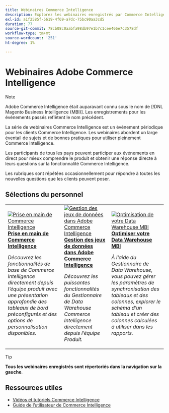 ```yaml
---
title: Webinaires Commerce Intelligence
description: Explorez les webinaires enregistrés par Commerce Intelligence, qui abordent un large éventail de sujets et de bonnes pratiques pour utiliser au maximum Commerce Intelligence.
exl-id: a1f2585f-5619-4f69-a7dc-75bc90aa3cd5
duration: 77
source-git-commit: 78cb08c0aabfa98db97e1b7c1cee466e7c3578df
workflow-type: tm+mt
source-wordcount: '251'
ht-degree: 1%

---
```


# Webinaires Adobe Commerce Intelligence

>[!NOTE]
>
>Adobe Commerce Intelligence était auparavant connu sous le nom de [!DNL Magento Business Intelligence (MBI)]. Les enregistrements pour les événements passés reflètent le nom précédent.

La série de webinaires Commerce Intelligence est un événement périodique pour les clients Commerce Intelligence. Les webinaires abordent un large éventail de sujets et de bonnes pratiques pour utiliser pleinement Commerce Intelligence.

Les participants de tous les pays peuvent participer aux événements en direct pour mieux comprendre le produit et obtenir une réponse directe à leurs questions sur la fonctionnalité Commerce Intelligence.

Les rubriques sont répétées occasionnellement pour répondre à toutes les nouvelles questions que les clients peuvent poser.

## Sélections du personnel

<table>
<tr>
  <td>
    <a href="https://experienceleague.adobe.com/docs/events/commerce-intelligence-webinar-recordings/2023/getting-started.html">
      <img alt="Prise en main de Commerce Intelligence" src="https://video.tv.adobe.com/v/3425736?format=jpeg" />
    </a>
     <div>
      <a href="https://experienceleague.adobe.com/docs/events/commerce-intelligence-webinar-recordings/2023/getting-started.html">
        <strong>Prise en main de Commerce Intelligence</strong>
      </a>
    </div>
    <p>
    <em>Découvrez les fonctionnalités de base de Commerce Intelligence directement depuis l’équipe produit avec une présentation approfondie des tableaux de bord préconfigurés et des options de personnalisation disponibles.</em>
    <p>
  </td>
  <td>
    <a href="https://experienceleague.adobe.com/docs/events/commerce-intelligence-webinar-recordings/2024/manage-data-sets-adobe-commerce.html">
      <img alt="Gestion des jeux de données dans Adobe Commerce Intelligence" src="https://video.tv.adobe.com/v/3427547?format=jpeg" />
    </a>
     <div>
      <a href="https://experienceleague.adobe.com/docs/events/commerce-intelligence-webinar-recordings/2024/manage-data-sets-adobe-commerce.html">
        <strong>Gestion des jeux de données dans Adobe Commerce Intelligence</strong>
      </a>
    </div>
    <p>
    <em>Découvrez les puissantes fonctionnalités du Gestionnaire de Data Warehouse Commerce Intelligence directement depuis l’équipe Produit.</em>
    <p>
  </td>
   <td>
    <a href="https://experienceleague.adobe.com/docs/events/commerce-intelligence-webinar-recordings/2021/optimize-data-warehouse.html">
      <img alt="Optimisation de votre Data Warehouse MBI" src="https://video.tv.adobe.com/v/342562?format=jpeg" />
    </a>
     <div>
      <a href="https://experienceleague.adobe.com/docs/events/commerce-intelligence-webinar-recordings/2021/optimize-data-warehouse.html">
        <strong>Optimiser votre Data Warehouse MBI</strong>
      </a>
    </div>
    <p>
    <em> À l’aide du Gestionnaire de Data Warehouse, vous pouvez gérer les paramètres de synchronisation des tableaux et des colonnes, explorer le schéma d’un tableau et créer des colonnes calculées à utiliser dans les rapports.</em>
    <p>
  </td>
</tr>
</table>

>[!TIP]
>
>**Tous les webinaires enregistrés sont répertoriés dans la navigation sur la gauche**.

## Ressources utiles

- [Vidéos et tutoriels Commerce Intelligence](https://experienceleague.adobe.com/docs/commerce-learn/tutorials/mbi/filter-sets.html)
- [Guide de l’utilisateur de Commerce Intelligence](https://experienceleague.adobe.com/docs/commerce-business-intelligence/mbi/guide-overview.html?lang=fr)
